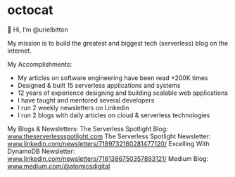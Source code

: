 # octocat

👋 Hi, I’m @urielbitton

My mission is to build the greatest and biggest tech (serverless) blog on the internet.

My Accomplishments:
- My articles on software engineering have been read +200K times
- Designed & built 15 serverless applications and systems
- 12 years of experience designing and building scalable web applications
- I have taught and mentored several developers
- I run 2 weekly newsletters on Linkedin
- I run 2 blogs with daily articles on cloud & serverless technologies

My Blogs & Newsletters:
The Serverless Spotlight Blog: www.theserverlessspotlight.com
The Serverless Spotlight Newsletter: www.linkedin.com/newsletters/7189732160281477120/
Excelling With DynamoDB Newsletter: www.linkedin.com/newsletters/7181386750357893121/
Medium Blog: www.medium.com/@atomicsdigital

<!---
ubitton/ubitton is a ✨ special ✨ repository because its `README.md` (this file) appears on your GitHub profile.
You can click the Preview link to take a look at your changes.
--->
